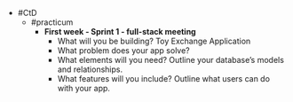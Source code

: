 - #CtD
	- #practicum
		- **First week - Sprint 1 - full-stack meeting**
			- What will you be building? Toy Exchange Application
			- What problem does your app solve?
			- What elements will you need? Outline your database’s models and relationships.
			- What features will you include? Outline what users can do with your app.